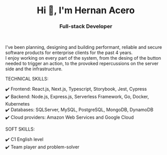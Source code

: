 <h1 align="center">Hi 👋, I'm Hernan Acero</h1>
<h3 align="center">Full-stack Developer</h3>
<br/>

I've been planning, designing and building performant, reliable and secure software products for enterprise clients for the past 4 years. 
<br/>
I enjoy working on every part of the system, from the desing of the button needed to trigger an action, to the provoked repercussions on the server side and the infrastructure. 

TECHNICAL SKILLS:
<br>

✔️ Frontend: React.js, Next.js, Typescript, Storybook, Jest, Cypress
<br>
✔️ Backend: Node.js, Express.js, Serverless Framework, Go, Docker, Kubernetes
<br>
✔️ Databases: SQLServer, MySQL, PostgreSQL, MongoDB, DynamoDB
<br>
✔️ Cloud providers: Amazon Web Services and Google Cloud
<br>

SOFT SKILLS:
<br>

✔️ C1 English level
<br>
✔️ Team player and problem-solver
